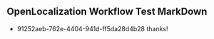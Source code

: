 ## OpenLocalization Workflow Test MarkDown
* 91252aeb-762e-4404-941d-ff5da28d4b28 
thanks!<!--HONumber=Mar16_HO2-->